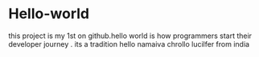 # Hello-world
this project is my 1st on github.hello world is how programmers start their developer journey . its a tradition
hello namaiva chrollo lucilfer from india
